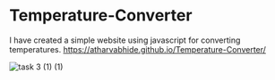 # Temperature-Converter

I have created a simple website using javascript for converting temperatures.
https://atharvabhide.github.io/Temperature-Converter/

![task 3 (1) (1)](https://user-images.githubusercontent.com/67187699/160671084-ccfbef92-99b3-4e64-ae07-c29580ed59b5.png)
